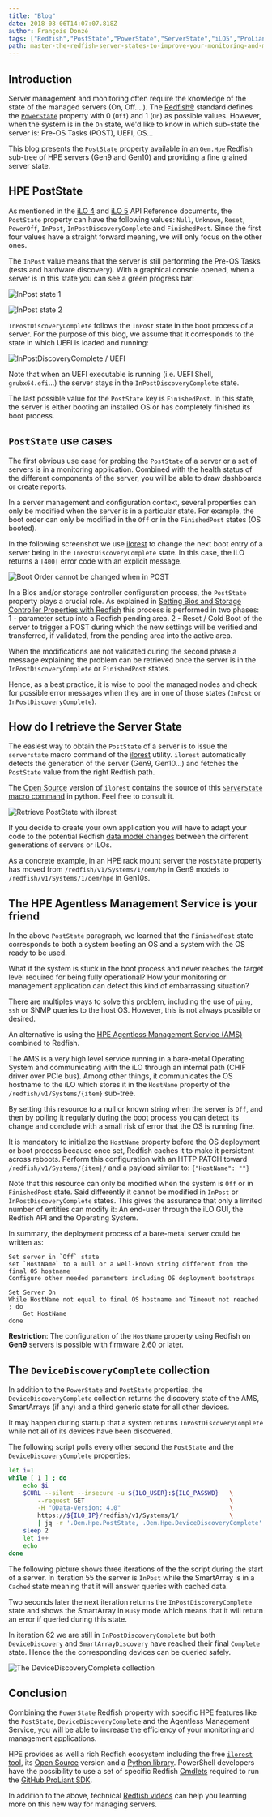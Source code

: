 ```yaml
---
title: "Blog"
date: 2018-08-06T14:07:07.818Z
author: François Donzé 
tags: ["Redfish","PostState","PowerState","ServerState","iLO5","ProLiant","Synergy"]
path: master-the-redfish-server-states-to-improve-your-monitoring-and-manageme
---
```

## Introduction

Server management and monitoring often require the knowledge of the state of the managed servers (On, Off....). The [Redfish&reg;](https://www.dmtf.org/standards/redfish) standard defines the [`PowerState`](https://redfish.dmtf.org/schemas/v1/ComputerSystem.v1_5_0.json) property with 0 (`Off`) and 1 (`On`) as possible values. However, when the system is in the `On` state, we'd like to know in which sub-state the server is: Pre-OS Tasks (POST), UEFI, OS...

This blog presents the [`PostState`](https://hewlettpackard.github.io/ilo-rest-api-docs/ilo5/#oem-hpe-poststate) property available in an `Oem.Hpe` Redfish sub-tree of HPE servers (Gen9 and Gen10) and providing a fine grained server state.

## HPE PostState

As mentioned in the [iLO 4](https://hewlettpackard.github.io/ilo-rest-api-docs/ilo4/#poststate) and [iLO 5](https://hewlettpackard.github.io/ilo-rest-api-docs/ilo5/#oem-hpe-poststate) API Reference documents, the `PostState` property can have the following values: `Null`, `Unknown`, `Reset`, `PowerOff`, `InPost`, `InPostDiscoveryComplete` and `FinishedPost`. Since the first four values have a straight forward meaning, we will only focus on the other ones.

The `InPost` value means that the server is still performing the Pre-OS Tasks (tests and hardware discovery). With a graphical console opened, when a server is in this state you can see a green progress bar:

![InPost state 1](https://redfish-lab.sourceforge.io/media/redfish-wiki/Master-the-Redfish-Server-States/1-InPost.png)

![InPost state 2](https://redfish-lab.sourceforge.io/media/redfish-wiki/Master-the-Redfish-Server-States/2-InPost.png)

`InPostDiscoveryComplete` follows the `InPost` state in the boot process of a server. For the purpose of this blog, we assume that it corresponds to the state in which UEFI is loaded and running:

![InPostDiscoveryComplete / UEFI](https://redfish-lab.sourceforge.io/media/redfish-wiki/Master-the-Redfish-Server-States/3-InPostDiscoveryComplete.png)

Note that when an UEFI executable is running (i.e. UEFI Shell, `grubx64.efi`...) the server stays in the `InPostDiscoveryComplete` state.

The last possible value for the `PostState` key is `FinishedPost`. In this state, the server is either booting an installed OS or has completely finished its boot process.

## `PostState` use cases

The first obvious use case for probing the `PostState` of a server or a set of servers is in a  monitoring application. Combined with the health status of the different components of the server, you will be able to draw dashboards or create reports.

In a server management and configuration context, several properties can only be modified when the server is in a particular state. For example, the boot order can only be modified in the `Off` or in the `FinishedPost` states (OS booted).

In the following screenshot we use [ilorest](http://hpe.com/info/resttool) to change the next boot entry of a server being in the `InPostDiscoveryComplete` state. In this case, the iLO returns a `[400]` error code with an explicit message.

![Boot Order cannot be changed when in POST](https://redfish-lab.sourceforge.io/media/redfish-wiki/Master-the-Redfish-Server-States/4-CannotChangeBootOrderWhenInPost.png)

In a Bios and/or storage controller configuration process, the `PostState` property plays a crucial role. As explained in [Setting Bios and Storage Controller Properties with Redfish](https://developer.hpe.com/blog/setting-bios-and-storage-controller-properties-with-redfish) this process is performed in two phases: 1 - parameter setup into a Redfish pending area. 2 - Reset / Cold Boot of the server to trigger a POST during which the new settings will be verified and transferred, if validated, from  the pending area into the active area.

When the modifications are not validated during the second phase a message explaining the problem can be retrieved once the server is in the `InPostDiscoveryComplete` or `FinishedPost` states.

Hence, as a best practice, it is wise to pool the managed nodes and check for possible error messages when they are in one of those states (`InPost` or `InPostDiscoveryComplete`).

## How do I retrieve the Server State

The easiest way to obtain the `PostState` of a server is to issue the `serverstate` macro command of the [ilorest](http://hpe.com/info/resttool) utility. `ilorest`  automatically detects the generation of the server (Gen9, Gen10...) and fetches the `PostState` value from the right Redfish path.

The [Open Source](https://github.com/HewlettPackard/python-redfish-utility) version of `ilorest` contains the source of this [`ServerState` macro command](https://github.com/HewlettPackard/python-redfish-utility/blob/master/src/extensions/iLO%20COMMANDS/ServerStateCommand.py) in python. Feel free to consult it.

![Retrieve `PostState` with `ilorest`](https://redfish-lab.sourceforge.io/media/redfish-wiki/Master-the-Redfish-Server-States/5-RetrieveServerStateWithIlorest.png)

If you decide to create your own application you will have to adapt your code to the potential Redfish [data model changes](https://hewlettpackard.github.io/ilo-rest-api-docs/ilo5/#ilo-5-data-model-changes) between the different generations of servers or iLOs.

As a concrete example, in an HPE rack mount server the `PostState` property has moved from `/redfish/v1/Systems/1/oem/hp` in Gen9 models to `/redfish/v1/Systems/1/oem/hpe` in Gen10s.

## The HPE Agentless Management Service is your friend

In the above `PostState` paragraph, we learned that the `FinishedPost` state corresponds to both a system booting an OS and a system with the OS ready to be used.

What if the system is stuck in the boot process and never reaches the target level required for being fully operational? How your monitoring or management application can detect this kind of embarrassing situation?

There are multiples ways to solve this problem, including the use of `ping`, `ssh` or SNMP queries to the host OS. However, this is not always possible or desired.

An alternative is using the [HPE Agentless Management Service (AMS)](https://www.hpe.com/us/en/product-catalog/detail/pip.5219980.html) combined to Redfish.

The AMS is a very high level service running in a bare-metal Operating System and communicating with the iLO through an internal path (CHIF driver over PCIe bus). Among other things, it communicates the OS hostname to the iLO which stores it in the `HostName` property of the `/redfish/v1/Systems/{item}` sub-tree.

By setting this resource to a null or known string when the server is `Off`, and then by polling it regularly during the boot process you can detect its change and conclude with a small risk of error that the OS is running fine.

It is mandatory to initialize the `HostName` property before the OS deployment or boot process because once set, Redfish caches it to make it persistent across reboots. Perform this configuration with an HTTP PATCH toward `/redfish/v1/Systems/{item}/` and a payload similar to: `{"HostName": ""}`

Note that this resource can only be modified when the system is `Off` or in `FinishedPost` state. Said differently it cannot be modified in `InPost` or `InPostDiscoveryComplete` states. This gives the assurance that only a limited number of entities can modify it: An end-user through the iLO GUI, the Redfish API and the Operating System.

In summary, the deployment process of a bare-metal server could be written as:


```Pseudo Code
Set server in `Off` state
set `HostName` to a null or a well-known string different from the final OS hostname
Configure other needed parameters including OS deployment bootstraps

Set Server On
While HostName not equal to final OS hostname and Timeout not reached ; do
    Get HostName
done
```

**Restriction**: The configuration of the `HostName` property using Redfish on **Gen9** servers is possible with firmware 2.60 or later.

## The `DeviceDiscoveryComplete` collection

In addition to the `PowerState` and `PostState` properties, the `DeviceDiscoveryComplete` collection returns the discovery state of the AMS, SmartArrays (if any) and a third generic state for all other devices.

It may happen during startup that a system returns `InPostDiscoveryComplete` while not all of its devices have been discovered.

The following script polls every other second the `PostState` and the `DeviceDiscoveryComplete` properties:


```bash
let i=1
while [ 1 ] ; do
    echo $i
    $CURL --silent --insecure -u ${ILO_USER}:${ILO_PASSWD}   \
        --request GET                                        \
        -H "OData-Version: 4.0"                              \
        https://${ILO_IP}/redfish/v1/Systems/1/              \
        | jq -r '.Oem.Hpe.PostState, .Oem.Hpe.DeviceDiscoveryComplete'
    sleep 2
    let i++
    echo
done
```

The following picture shows three iterations of the the script during the start of a server. In iteration 55 the server is `InPost` while the SmartArray is in a `Cached` state meaning that it will answer queries with cached data.

Two seconds later the next iteration returns the `InPostDiscoveryComplete` state and shows the SmartArray in `Busy` mode which means that it will return an error if queried during this state.

In iteration 62 we are still in `InPostDiscoveryComplete` but both `DeviceDiscovery` and `SmartArrayDiscovery` have reached their final `Complete` state. Hence the the corresponding devices can be queried safely.

![The `DeviceDiscoveryComplete` collection](https://redfish-lab.sourceforge.io/media/redfish-wiki/Master-the-Redfish-Server-States/6-DeviceDiscoveryComplete.png)


## Conclusion

Combining the `PowerState` Redfish property with specific HPE features like the `PostState`, `DeviceDiscoveryComplete` and the Agentless Management Service, you will be able to increase the efficiency of your monitoring and management applications.

HPE provides as well a rich Redfish ecosystem including the free [`ilorest` tool](https://hpe.com/info/resttool), its [Open Source](https://github.com/HewlettPackard/python-redfish-utility) version and a [Python library](https://github.com/HewlettPackard/python-ilorest-library). PowerShell developers have the possibility to use a set of specific Redfish [Cmdlets](https://www.powershellgallery.com/packages/HPRESTCmdlets/) required to run the [GitHub ProLiant SDK](https://github.com/HewlettPackard/PowerShell-ProLiant-SDK).

In addition to the above, technical [Redfish videos](https://www.youtube.com/channel/UCIZhrIYcNh3wHLiY4ola5ew/search?query=redfish) can help you learning more on this new way for managing servers.